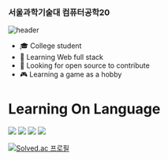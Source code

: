 ### 서울과학기술대 컴퓨터공학20 
![header](https://capsule-render.vercel.app/api?type=rect&color=gradient&height=1)
- :mortar_board: College student
- 🌱 Learning Web full stack
- 🤔 Looking for open source to contribute
- :video_game: Learning a game as a hobby

# Learning On Language
<img src="https://img.shields.io/badge/JAVA-007396?style=for-the-badge&logo=java&logoColor=white"> <img src="https://img.shields.io/badge/C++-E34F26?style=for-the-badge&logo=html5&logoColor=white"> <img src="https://img.shields.io/badge/spring-6DB33F?style=for-the-badge&logo=spring&logoColor=white"> <img src="https://img.shields.io/badge/MySQL-4479A1?style=for-the-badge&logo=MySQL&logoColor=white">

[![Solved.ac 프로필](http://mazassumnida.wtf/api/v2/generate_badge?boj=kwonhu3973)](https://solved.ac/kwonhu3973)

<!--
**woogie01/woogie01** is a ✨ _special_ ✨ repository because its `README.md` (this file) appears on your GitHub profile.

Here are some ideas to get you started:

- 🔭 I’m currently working on ...
- 🌱 I’m currently learning ...
- 👯 I’m looking to collaborate on ...
- 🤔 I’m looking for help with ...
- 💬 Ask me about ...
- 📫 How to reach me: ...
- 😄 Pronouns: ...
- ⚡ Fun fact: ...
-->
